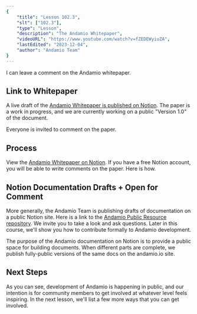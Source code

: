 ```yaml
---
{
    "title": "Lesson 102.3",
    "slt": ["102.3"],
    "type": "Lesson",
    "description": "The Andamio Whitepaper",
    "videoURL": "https://www.youtube.com/watch?v=fZEDEWyiuZA",
    "lastEdited": "2023-12-04",
    "author": "Andamio Team"
}
---
```


I can leave a comment on the Andamio whitepaper.

## Link to Whitepaper
A live draft of the [Andamio Whitepaper is published on Notion](https://andamio.notion.site/Andamio-Whitepaper-c39ff303c99841079a02e43dddc6815f). The paper is a work in progress, and we are currently working on a public "Version 1.0" of the document.

Everyone is invited to comment on the paper.

## Process
View the [Andamio Whitepaper on Notion](https://andamio.notion.site/Andamio-Whitepaper-c39ff303c99841079a02e43dddc6815f). If you have a free Notion account, you will be able to write comments on the paper. Here is how.

## Notion Documentation Drafts + Open for Comment
More generally, the Andamio Team is publishing drafts of documentation on a public Notion site. Here is a link to the [Andamio Public Resource repository](https://andamio.notion.site/Public-resource-repository-98eeab2ab2a04a1589aac96954c07516). We invite you to take a look and ask questions. Later in this course, we'll show you how to contribute formally to Andamio development.

The purpose of the Andamio documentation on Notion is to provide a public space for building documents. When different parts are complete, we publish fully-public versions of the same docs on the andamio.io site.

## Next Steps
As you can see, development of Andamio is happening in public, and our intention is for community members to get involved at whatever level feels inspiring. In the next lesson, we'll list a few more ways that you can get involved.